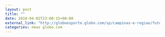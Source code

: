 ```yaml
---
layout: post
title: ""
date: 2018-04-02T23:00:15+00:00
external_link: "http://globoesporte.globo.com/sp/campinas-e-regiao/futebol/campeonato-paulista/jogo/02-04-2018/ponte-preta-mirassol/"
categories: news globo.com
---
```

